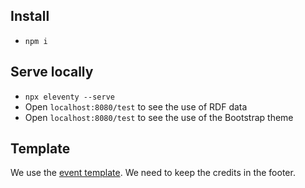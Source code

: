 ## Install

- `npm i`

## Serve locally

- `npx eleventy --serve`
- Open `localhost:8080/test` to see the use of RDF data
- Open `localhost:8080/test` to see the use of the Bootstrap theme

## Template

We use the [event template](https://colorlib.com/wp/template/event/).
We need to keep the credits in the footer.
